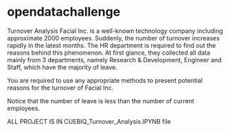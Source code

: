 # opendatachallenge
Turnover Analysis
Facial Inc. is a well-known technology company including approximate 2000 employees. Suddenly, the number of turnover increases rapidly in the latest months. The HR department is required to find out the reasons behind this phenomenon. At first glance, they collected all data mainly from 3 departments, namely Research & Development, Engineer and Staff, which have the majority of leave. 

You are required to use any appropriate methods to present potential reasons for the turnover of Facial Inc. 

Notice that the number of leave is less than the number of current employees.


ALL PROJECT IS IN CUEBIQ_Turnover_Analysis.IPYNB file
